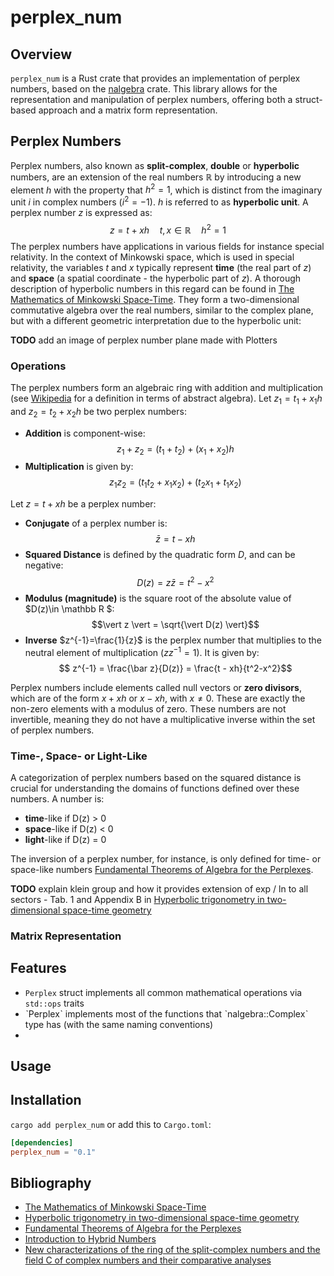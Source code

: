 # perplex_num
## Overview
`perplex_num` is a Rust crate that provides an implementation of perplex numbers, based on the [nalgebra](https://docs.rs/nalgebra/latest/nalgebra/) crate. This library allows for the representation and manipulation of perplex numbers, offering both a struct-based approach and a matrix form representation.

## Perplex Numbers
Perplex numbers, also known as **split-complex**, **double** or **hyperbolic** numbers, are an extension of the real numbers $\mathbb R$ by introducing a new element $h$ with the property that $h^2=1$, which is distinct from the imaginary unit $i$ in complex numbers ($i^2=-1$). $h$ is referred to as **hyperbolic unit**. A perplex number $z$ is expressed as:
$$z=t + x h \quad t,x \in \mathbb R \quad h^2=1$$
The perplex numbers have applications in various fields for instance special relativity. In the context of Minkowski space, which is used in special relativity, the variables $t$ and $x$ typically represent **time** (the real part of $z$) and **space** (a spatial coordinate - the hyperbolic part of $z$). A thorough description of hyperbolic numbers in this regard can be found in [The Mathematics of Minkowski Space-Time](https://doi.org/10.1007/978-3-7643-8614-6). They form a two-dimensional commutative algebra over the real numbers, similar to the complex plane, but with a different geometric interpretation due to the hyperbolic unit: 

**TODO** add an image of perplex number plane made with Plotters

### Operations
The perplex numbers form an algebraic ring with addition and multiplication (see [Wikipedia](https://wikipedia.org/wiki/Split-complex_number) for a definition in terms of abstract algebra). Let $z_1=t_1+x_1h$ and $z_2=t_2+x_2h$ be two perplex numbers:

- **Addition** is component-wise: $$z_1+z_2 = (t_1+t_2) + (x_1+x_2)h$$
- **Multiplication** is given by: $$z_1 z_2 = (t_1t_2 + x_1x_2 ) + (t_2x_1 + t_1x_2)$$

Let $z=t+xh$ be a perplex number:
- **Conjugate** of a perplex number is: $$\bar z = t - xh$$
- **Squared Distance** is defined by the quadratic form $D$, and can be negative: $$D(z)=z\bar z = t^2-x^2$$
- **Modulus (magnitude)** is the square root of the absolute value of $D(z)\in \mathbb R $: $$\vert z \vert = \sqrt{\vert D(z) \vert}$$
- **Inverse** $z^{-1}=\frac{1}{z}$ is the perplex number that multiplies to the neutral element of multiplication ($zz^{-1}=1$). It is given by: $$ z^{-1} =  \frac{\bar z}{D(z)} = \frac{t - xh}{t^2-x^2}$$

Perplex numbers include elements called null vectors or **zero divisors**, which are of the form $x+xh$ or $x-xh$, with $x\not=0$. These are exactly the non-zero elements with a modulus of zero. These numbers are not invertible, meaning they do not have a multiplicative inverse within the set of perplex numbers.

### Time-, Space- or Light-Like
A categorization of perplex numbers based on the squared distance is crucial for understanding the domains of functions defined over these numbers. A number is:
- **time**-like if D(z) > 0
- **space**-like if D(z) < 0
- **light**-like if D(z) = 0

The inversion of a perplex number, for instance, is only defined for time- or space-like numbers [Fundamental Theorems of Algebra for the Perplexes](https://doi.org/10.4169/074683409X475643).

**TODO** explain klein group and how it provides extension of exp / ln to all sectors - Tab. 1 and Appendix B in [Hyperbolic trigonometry in two-dimensional space-time geometry](https://doi.org/10.1393/ncb/i2003-10012-9)

### Matrix Representation


## Features
- `Perplex` struct implements all common mathematical operations via `std::ops` traits
- ˋPerplexˋ implements most of the functions that ˋnalgebra::Complexˋ type has (with the same naming conventions)
-  

## Usage

## Installation
`cargo add perplex_num` or add this to `Cargo.toml`:

```toml
[dependencies]
perplex_num = "0.1"
```

## Bibliography
- [The Mathematics of Minkowski Space-Time](https://doi.org/10.1007/978-3-7643-8614-6)
- [Hyperbolic trigonometry in two-dimensional space-time geometry](https://doi.org/10.1393/ncb/i2003-10012-9)
- [Fundamental Theorems of Algebra for the Perplexes](https://doi.org/10.4169/074683409X475643)
- [Introduction to Hybrid Numbers](https://doi.org/10.1007/s00006-018-0833-3)
- [New characterizations of the ring of the split-complex numbers and the field C of complex numbers and their comparative analyses](https://doi.org/10.48550/arXiv.2305.04586)
